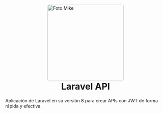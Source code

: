 <section style="display: flex; justify-content: center;">
    <img alt="Foto Mike" src="https://avatars.githubusercontent.com/u/98444069?v=4" style="width: 240px; height: 240px; border-radius: 5px; margin-top: 1rem;">
</section>

<h1 style="text-align: center; margin-top: 0;">Laravel API</h1>

<p>
    Aplicación de Laravel en su versión 8 para crear APIs con JWT de forma rápida
    y efectiva.
</p>
